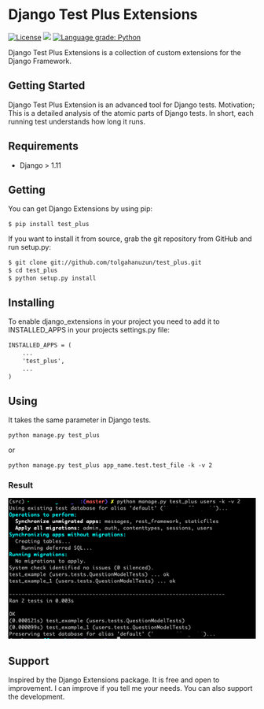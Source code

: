 # Django Test Plus Extensions
[![License](https://img.shields.io/pypi/l/django-extensions.svg)](https://raw.githubusercontent.com/tolgahanuzun/test_plus/master/LICENSE) [![](https://img.shields.io/pypi/v/test-plus.svg)](https://pypi.org/project/test_plus/) [![Language grade: Python](https://img.shields.io/lgtm/grade/python/g/tolgahanuzun/test_plus.svg?logo=lgtm&logoWidth=18)](https://lgtm.com/projects/g/tolgahanuzun/test_plus/context:python) 

Django Test Plus Extensions is a collection of custom extensions for the Django Framework.

## Getting Started

Django Test Plus Extension is an advanced tool for Django tests. Motivation; This is a detailed analysis of the atomic parts of Django tests. In short, each running test understands how long it runs.

## Requirements

- Django > 1.11

## Getting

You can get Django Extensions by using pip:

```
$ pip install test_plus
```

If you want to install it from source, grab the git repository from GitHub and run setup.py:

```
$ git clone git://github.com/tolgahanuzun/test_plus.git
$ cd test_plus
$ python setup.py install
```

## Installing

To enable django_extensions in your project you need to add it to INSTALLED_APPS in your projects settings.py file:

```
INSTALLED_APPS = (
    ...
    'test_plus',
    ...
)
```
## Using

It takes the same parameter in Django tests.

```
python manage.py test_plus
```

or

```
python manage.py test_plus app_name.test.test_file -k -v 2
```

### Result

![](https://raw.githubusercontent.com/tolgahanuzun/test_plus/master/test.png)

## Support

Inspired by the Django Extensions package. It is free and open to improvement. I can improve if you tell me your needs. You can also support the development.
